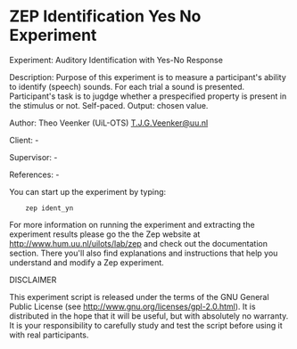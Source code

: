 # ZEP Identification Yes No Experiment
Experiment:
        Auditory Identification with Yes-No Response

Description:
        Purpose of this experiment is to measure a participant's ability 
        to identify (speech) sounds. For each trial a sound is presented. 
        Participant's task is to jugdge whether a prespecified property is
        present in the stimulus or not. Self-paced. Output: chosen value.

Author:
        Theo Veenker (UiL-OTS) <T.J.G.Veenker@uu.nl>

Client:
        -

Supervisor:
        -

References:
        -


You can start up the experiment by typing:

        zep ident_yn

For more information on running the experiment and extracting the experiment
results please go the the Zep website at http://www.hum.uu.nl/uilots/lab/zep
and check out the documentation section. There you'll also find explanations
and instructions that help you understand and modify a Zep experiment.


DISCLAIMER

This experiment script is released under the terms of the GNU General Public
License (see http://www.gnu.org/licenses/gpl-2.0.html). It is distributed in
the hope that it will be useful, but with absolutely no warranty. It is your
responsibility to carefully study and test the script before using it with 
real participants.
